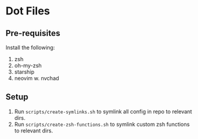 # Dot Files

## Pre-requisites

Install the following:

1. zsh
2. oh-my-zsh
3. starship
4. neovim w. nvchad

## Setup

1. Run `scripts/create-symlinks.sh` to symlink all config in repo to relevant dirs.
2. Run `scripts/create-zsh-functions.sh` to symlink custom zsh functions to relevant dirs.
